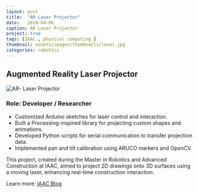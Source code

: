 ```yaml
---
layout: post
title:  "AR Laser Projector"
date:   2018-04-06
caption: AR Laser Projector
project: true
tags: [IAAC , physical computing ]
thumbnail: assets/images/thumbnails/laser.jpg
categories: robotics
---
```


## Augmented Reality Laser Projector

![AR- Laser Projector](/assets/images/laserprojector.jpg)

### Role: Developer / Researcher

- Customized Arduino sketches for laser control and interaction.
- Built a Processing-inspired library for projecting custom shapes and animations.
- Developed Python scripts for serial communication to transfer projection data.
- Implemented pan and tilt calibration using ARUCO markers and OpenCV.

This project, created during the Master in Robotics and Advanced Construction at IAAC, aimed to project 2D drawings onto 3D surfaces using a moving laser, enhancing real-time construction interaction.

Learn more: [IAAC Blog](http://www.iaacblog.com/programs/ar-laser-projector/)
